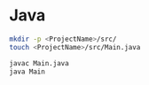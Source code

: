 # Java



```sh
mkdir -p <ProjectName>/src/
touch <ProjectName>/src/Main.java

javac Main.java
java Main
```